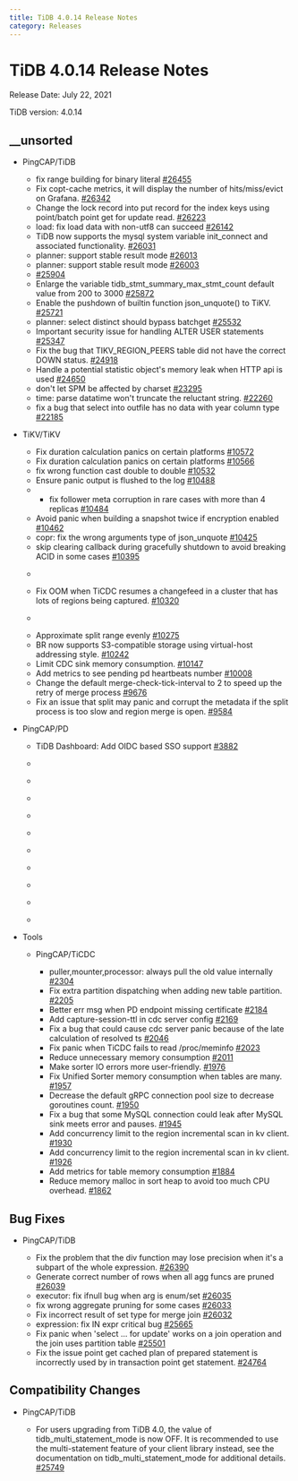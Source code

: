 ```yaml
---
title: TiDB 4.0.14 Release Notes
category: Releases
---
```




# TiDB 4.0.14 Release Notes

Release Date: July 22, 2021

TiDB version: 4.0.14

## __unsorted

+ PingCAP/TiDB

    - fix range building for binary literal [#26455](https://github.com/pingcap/tidb/pull/26455)
    - Fix copt-cache metrics, it will display the number of  hits/miss/evict on Grafana. [#26342](https://github.com/pingcap/tidb/pull/26342)
    - Change the lock record into put record for the index keys using point/batch point get for update read. [#26223](https://github.com/pingcap/tidb/pull/26223)
    - load: fix load data with non-utf8 can succeed [#26142](https://github.com/pingcap/tidb/pull/26142)
    - TiDB now supports the mysql system variable init_connect and associated functionality. [#26031](https://github.com/pingcap/tidb/pull/26031)
    - planner: support stable result mode [#26013](https://github.com/pingcap/tidb/pull/26013)
    - planner: support stable result mode [#26003](https://github.com/pingcap/tidb/pull/26003)
    -  [#25904](https://github.com/pingcap/tidb/pull/25904)
    - Enlarge the variable tidb_stmt_summary_max_stmt_count default value from 200 to 3000 [#25872](https://github.com/pingcap/tidb/pull/25872)
    - Enable the pushdown of builtin function json_unquote() to TiKV. [#25721](https://github.com/pingcap/tidb/pull/25721)
    - planner: select distinct should bypass batchget [#25532](https://github.com/pingcap/tidb/pull/25532)
    - Important security issue for handling ALTER USER statements [#25347](https://github.com/pingcap/tidb/pull/25347)
    - Fix the bug that TIKV_REGION_PEERS table did not have the correct DOWN status. [#24918](https://github.com/pingcap/tidb/pull/24918)
    - Handle a potential statistic object's memory leak when HTTP api is used [#24650](https://github.com/pingcap/tidb/pull/24650)
    - don't let SPM be affected by charset [#23295](https://github.com/pingcap/tidb/pull/23295)
    - time: parse datatime won't truncate the reluctant string. [#22260](https://github.com/pingcap/tidb/pull/22260)
    - fix a bug that select into outfile has no data with year column type  [#22185](https://github.com/pingcap/tidb/pull/22185)


+ TiKV/TiKV

    - Fix duration calculation panics on certain platforms [#10572](https://github.com/tikv/tikv/pull/10572)
    - Fix duration calculation panics on certain platforms [#10566](https://github.com/tikv/tikv/pull/10566)
    - fix wrong function cast double to double [#10532](https://github.com/tikv/tikv/pull/10532)
    - Ensure panic output is flushed to the log [#10488](https://github.com/tikv/tikv/pull/10488)
    - - fix follower meta corruption in rare cases with more than 4 replicas [#10484](https://github.com/tikv/tikv/pull/10484)
    - Avoid panic when building a snapshot twice if encryption enabled [#10462](https://github.com/tikv/tikv/pull/10462)
    - copr: fix the wrong arguments type of json_unquote [#10425](https://github.com/tikv/tikv/pull/10425)
    - skip clearing callback during gracefully shutdown to avoid breaking ACID in some cases [#10395](https://github.com/tikv/tikv/pull/10395)
    - ```release-note [#10360](https://github.com/tikv/tikv/pull/10360)
    - Fix OOM when TiCDC resumes a changefeed in a cluster that has lots of regions being captured. [#10320](https://github.com/tikv/tikv/pull/10320)
    - ```release-note [#10288](https://github.com/tikv/tikv/pull/10288)
    - Approximate split range evenly [#10275](https://github.com/tikv/tikv/pull/10275)
    - BR now supports S3-compatible storage using virtual-host addressing style. [#10242](https://github.com/tikv/tikv/pull/10242)
    - Limit CDC sink memory consumption. [#10147](https://github.com/tikv/tikv/pull/10147)
    - Add metrics to see pending pd heartbeats number [#10008](https://github.com/tikv/tikv/pull/10008)
    - Change the default merge-check-tick-interval to 2 to speed up the retry of merge process [#9676](https://github.com/tikv/tikv/pull/9676)
    - Fix an issue that split may panic and corrupt the metadata if the split process is too slow and region merge is open. [#9584](https://github.com/tikv/tikv/pull/9584)


+ PingCAP/PD

    - TiDB Dashboard: Add OIDC based SSO support [#3882](https://github.com/tikv/pd/pull/3882)
    - ```release-note [#3858](https://github.com/tikv/pd/pull/3858)
    - ```release-note [#3854](https://github.com/tikv/pd/pull/3854)
    - ```release-note [#3825](https://github.com/tikv/pd/pull/3825)
    - ```release-note [#3797](https://github.com/tikv/pd/pull/3797)
    - ```release-note [#3790](https://github.com/tikv/pd/pull/3790)
    - ```release-note [#3773](https://github.com/tikv/pd/pull/3773)
    - ```release-note [#3761](https://github.com/tikv/pd/pull/3761)
    - ```release-note [#3718](https://github.com/tikv/pd/pull/3718)
    - ```release-note [#3703](https://github.com/tikv/pd/pull/3703)
    - ```release-note [#3680](https://github.com/tikv/pd/pull/3680)


+ Tools

    + PingCAP/TiCDC

        - puller,mounter,processor: always pull the old value internally [#2304](https://github.com/pingcap/ticdc/pull/2304)
        - Fix extra partition dispatching when adding new table partition. [#2205](https://github.com/pingcap/ticdc/pull/2205)
        - Better err msg when PD endpoint missing certificate [#2184](https://github.com/pingcap/ticdc/pull/2184)
        - Add capture-session-ttl in cdc server config [#2169](https://github.com/pingcap/ticdc/pull/2169)
        - Fix a bug that could cause cdc server panic because of the late calculation of resolved ts [#2046](https://github.com/pingcap/ticdc/pull/2046)
        - Fix panic when TiCDC fails to read /proc/meminfo [#2023](https://github.com/pingcap/ticdc/pull/2023)
        - Reduce unnecessary memory consumption [#2011](https://github.com/pingcap/ticdc/pull/2011)
        - Make sorter IO errors more user-friendly. [#1976](https://github.com/pingcap/ticdc/pull/1976)
        - Fix Unified Sorter memory consumption when tables are many. [#1957](https://github.com/pingcap/ticdc/pull/1957)
        - Decrease the default gRPC connection pool size to decrease goroutines count. [#1950](https://github.com/pingcap/ticdc/pull/1950)
        - Fix a bug that some MySQL connection could leak after MySQL sink meets error and pauses. [#1945](https://github.com/pingcap/ticdc/pull/1945)
        - Add concurrency limit to the region incremental scan in kv client. [#1930](https://github.com/pingcap/ticdc/pull/1930)
        - Add concurrency limit to the region incremental scan in kv client. [#1926](https://github.com/pingcap/ticdc/pull/1926)
        - Add metrics for table memory consumption [#1884](https://github.com/pingcap/ticdc/pull/1884)
        - Reduce memory malloc in sort heap to avoid too much CPU overhead. [#1862](https://github.com/pingcap/ticdc/pull/1862)


## Bug Fixes

+ PingCAP/TiDB

    - Fix the problem that the div function may lose precision when it's a subpart of the whole expression. [#26390](https://github.com/pingcap/tidb/pull/26390)
    - Generate correct number of rows when all agg funcs are pruned [#26039](https://github.com/pingcap/tidb/pull/26039)
    - executor: fix ifnull bug when arg is enum/set [#26035](https://github.com/pingcap/tidb/pull/26035)
    - fix wrong aggregate pruning for some cases [#26033](https://github.com/pingcap/tidb/pull/26033)
    - Fix incorrect result of set type for merge join  [#26032](https://github.com/pingcap/tidb/pull/26032)
    - expression: fix IN expr critical bug [#25665](https://github.com/pingcap/tidb/pull/25665)
    - Fix panic when 'select ... for update' works on a join operation and the join uses partition table [#25501](https://github.com/pingcap/tidb/pull/25501)
    - Fix the issue point get cached plan of prepared statement is incorrectly used by in transaction point get statement. [#24764](https://github.com/pingcap/tidb/pull/24764)


## Compatibility Changes

+ PingCAP/TiDB

    - For users upgrading from TiDB 4.0, the value of tidb_multi_statement_mode is now OFF. It is recommended to use the multi-statement feature of your client library instead, see the documentation on tidb_multi_statement_mode for additional details. [#25749](https://github.com/pingcap/tidb/pull/25749)


